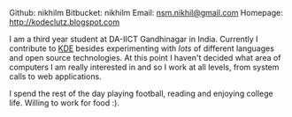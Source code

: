 Github: nikhilm
Bitbucket: nikhilm
Email: nsm.nikhil@gmail.com
Homepage: http://kodeclutz.blogspot.com

I am a third year student at DA-IICT Gandhinagar in India. Currently I contribute to [KDE](http://www.kde.org) besides experimenting with *lots* of different languages and open source technologies. At this point I haven't decided what area of computers I am really interested in and so I work at all levels, from system calls to web applications.

I spend the rest of the day playing football, reading and enjoying college life. Willing to work for food :).
